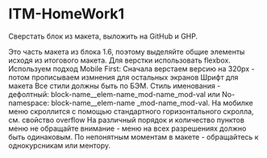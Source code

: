 # ITM-HomeWork1

Сверстать блок из макета, выложить на GitHub и GHP.

Это часть макета из блока 1.6, поэтому выделяйте общие элементы исходя из итогового макета.
Для верстки использовать flexbox.
Используем подход Mobile First: Сначала верстаем версию на 320px - потом прописываем измнения для остальных экранов
Шрифт для макета
Все стили должны быть по БЭМ. Стиль именования - дефолтный: block-name__elem-name_mod-name_mod-val или No-namespace: block-name__elem-name _mod-name_mod-val.
На мобилке меню скроллится с помощью стандартного горизонтального скролла, см. свойство overflow
На различный порядок и количество пунктов меню не обращайте внимание - меню на всех разрешениях должно быть одинаковым. По непонятным моментам в макете - обращайтесь к однокурсникам или ментору.